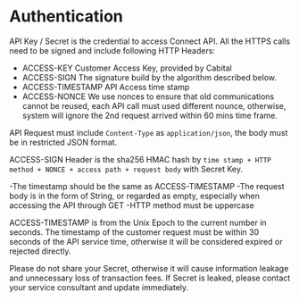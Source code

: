# Authentication

API Key / Secret is the credential to access Connect API. All the HTTPS calls need to be signed and include following HTTP Headers:

- ACCESS-KEY Customer Access Key, provided by Cabital
- ACCESS-SIGN The signature build by the algorithm described below. 
- ACCESS-TIMESTAMP API Access time stamp
- ACCESS-NONCE We use nonces to ensure that old communications cannot be reused, each API call must used different nounce, otherwise, system will ignore the 2nd request arrived within 60 mins time frame.

API Request must include `Content-Type` as `application/json`, the body must be in restricted JSON format.

ACCESS-SIGN Header is the sha256 HMAC hash by `time stamp + HTTP method + NONCE + access path + request body` with Secret Key.

-The timestamp should be the same as ACCESS-TIMESTAMP
-The request body is in the form of String, or regarded as empty, especially when accessing the API through GET
-HTTP method must be uppercase

ACCESS-TIMESTAMP is from the Unix Epoch to the current number in seconds. The timestamp of the customer request must be within 30 seconds of the API service time, otherwise it will be considered expired or rejected directly.

<aside class="warning">
Please do not share your Secret, otherwise it will cause information leakage and unnecessary loss of transaction fees. If Secret is leaked, please contact your service consultant and update immediately.</aside>